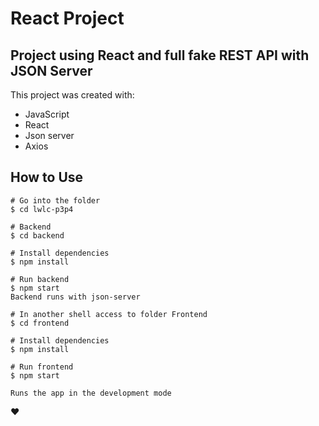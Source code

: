 #  React Project
## Project using React and full fake REST API with JSON Server

This project was created with:

- JavaScript
- React
- Json server
- Axios

## How to Use

```shell
# Go into the folder
$ cd lwlc-p3p4

# Backend
$ cd backend

# Install dependencies
$ npm install

# Run backend
$ npm start
Backend runs with json-server

# In another shell access to folder Frontend
$ cd frontend

# Install dependencies
$ npm install

# Run frontend
$ npm start

Runs the app in the development mode

```

❤️